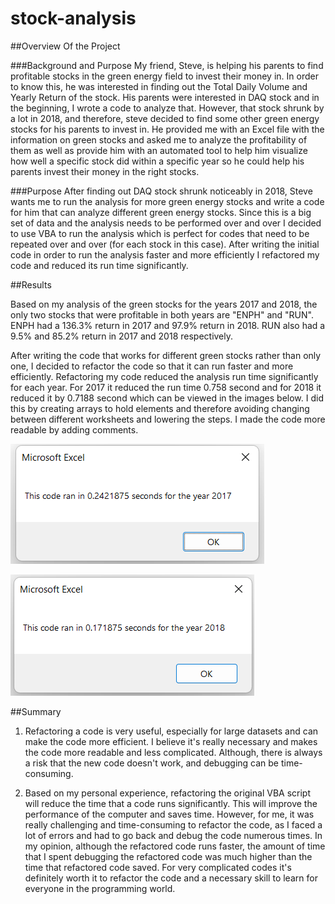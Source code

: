 # stock-analysis

##Overview Of the Project

###Background and Purpose
My friend, Steve, is helping his parents to find profitable stocks in the green energy field to invest their money in. In order to know this, he was interested in finding out the Total Daily Volume and Yearly Return of the stock.  His parents were interested in DAQ stock and in the beginning, I wrote a code to analyze that. However, that stock shrunk by a lot in 2018, and therefore, steve decided to find some other green energy stocks for his parents to invest in. He provided me with an Excel file with the information on green stocks and asked me to analyze the profitability of them as well as provide him with an automated tool to help him visualize how well a specific stock did within a specific year so he could help his parents invest their money in the right stocks.

###Purpose
After finding out DAQ stock shrunk noticeably in 2018, Steve wants me to run the analysis for more green energy stocks and write a code for him that can analyze different green energy stocks. Since this is a big set of data and the analysis needs to be performed over and over I decided to use VBA to run the analysis which is perfect for codes that need to be repeated over and over (for each stock in this case). After writing the initial code in order to run the analysis faster and more efficiently I refactored my code and reduced its run time significantly.


##Results

Based on my analysis of the green stocks for the years 2017 and 2018, the only two stocks that were profitable in both years are "ENPH" and "RUN". ENPH had a 136.3% return in 2017 and 97.9% return in 2018. RUN also had a 9.5% and 85.2% return in 2017 and 2018 respectively.

After writing the code that works for different green stocks rather than only one, I decided to refactor the code so that it can run faster and more efficiently. Refactoring my code reduced the analysis run time significantly for each year. For 2017 it reduced the run time 0.758 second and for 2018 it reduced it by 0.7188 second which can be viewed in the images below. I did this by creating arrays to hold elements and therefore avoiding changing between different worksheets and lowering the steps. I made the code more readable by adding comments.


![](/Resources/VBA_Challenge_2017.png)

![](/Resources/VBA_Challenge_2018.png)


##Summary

1) Refactoring a code is very useful, especially for large datasets and can make the code more efficient. I believe it's really necessary and makes the code more readable and less complicated. Although, there is always a risk that the new code doesn't work, and debugging can be time-consuming.

2) Based on my personal experience, refactoring the original VBA script will reduce the time that a code runs significantly. This will improve the performance of the computer and saves time. However, for me, it was really challenging and time-consuming to refactor the code, as I faced a lot of errors and had to go back and debug the code numerous times. In my opinion, although the refactored code runs faster, the amount of time that I spent debugging the refactored code was much higher than the time that refactored code saved. For very complicated codes it's definitely worth it to refactor the code and a necessary skill to learn for everyone in the programming world.
